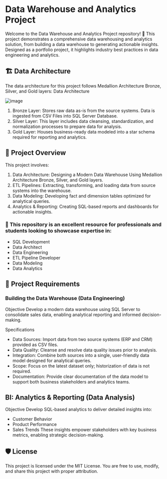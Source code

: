 # **Data Warehouse and Analytics Project**


Welcome to the Data Warehouse and Analytics Project repository! 🚀
This project demonstrates a comprehensive data warehousing and analytics solution, from building a data warehouse to generating actionable insights. Designed as a portfolio project, it highlights industry best practices in data engineering and analytics.


## **🏗️ Data Architecture**

The data architecture for this project follows Medallion Architecture Bronze, Silver, and Gold layers: Data Architecture

![image](https://github.com/user-attachments/assets/e17e104d-c9c2-4400-8718-0e7ba2b33b30)


1. Bronze Layer: Stores raw data as-is from the source systems. Data is ingested from CSV Files into SQL Server Database.
2. Silver Layer: This layer includes data cleansing, standardization, and normalization processes to prepare data for analysis.
3. Gold Layer: Houses business-ready data modeled into a star schema required for reporting and analytics.



## **📖 Project Overview**

This project involves:

1. Data Architecture: Designing a Modern Data Warehouse Using Medallion Architecture Bronze, Silver, and Gold layers.
2. ETL Pipelines: Extracting, transforming, and loading data from source systems into the warehouse.
3. Data Modeling: Developing fact and dimension tables optimized for analytical queries.
4. Analytics & Reporting: Creating SQL-based reports and dashboards for actionable insights.
   
### **🎯 This repository is an excellent resource for professionals and students looking to showcase expertise in:**

- SQL Development  
- Data Architect  
- Data Engineering  
- ETL Pipeline Developer  
- Data Modeling  
- Data Analytics



## **🚀 Project Requirements**
### **Building the Data Warehouse (Data Engineering)**   
Objective
Develop a modern data warehouse using SQL Server to consolidate sales data, enabling analytical reporting and informed decision-making.

Specifications
- Data Sources: Import data from two source systems (ERP and CRM) provided as CSV files.
- Data Quality: Cleanse and resolve data quality issues prior to analysis.
- Integration: Combine both sources into a single, user-friendly data model designed for analytical queries.
- Scope: Focus on the latest dataset only; historization of data is not required.
- Documentation: Provide clear documentation of the data model to support both business stakeholders and analytics teams.


## **BI: Analytics & Reporting (Data Analysis)**
Objective
Develop SQL-based analytics to deliver detailed insights into:

- Customer Behavior
- Product Performance
- Sales Trends
These insights empower stakeholders with key business metrics, enabling strategic decision-making.


## **🛡️ License**
This project is licensed under the MIT License. You are free to use, modify, and share this project with proper attribution.
